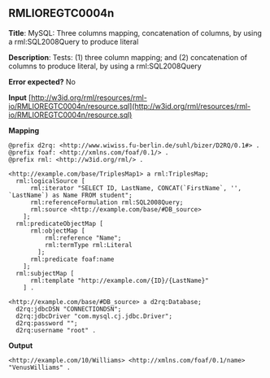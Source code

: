 ## RMLIOREGTC0004n

**Title**: MySQL: Three columns mapping, concatenation of columns, by using a rml:SQL2008Query to produce literal

**Description**: Tests: (1) three column mapping; and (2) concatenation of columns to produce literal, by using a rml:SQL2008Query

**Error expected?** No

**Input**
 [http://w3id.org/rml/resources/rml-io/RMLIOREGTC0004n/resource.sql](http://w3id.org/rml/resources/rml-io/RMLIOREGTC0004n/resource.sql)

**Mapping**
```
@prefix d2rq: <http://www.wiwiss.fu-berlin.de/suhl/bizer/D2RQ/0.1#> .
@prefix foaf: <http://xmlns.com/foaf/0.1/> .
@prefix rml: <http://w3id.org/rml/> .

<http://example.com/base/TriplesMap1> a rml:TriplesMap;
  rml:logicalSource [
      rml:iterator "SELECT ID, LastName, CONCAT(`FirstName`, '', `LastName`) as Name FROM student";
      rml:referenceFormulation rml:SQL2008Query;
      rml:source <http://example.com/base/#DB_source>
    ];
  rml:predicateObjectMap [
      rml:objectMap [
          rml:reference "Name";
          rml:termType rml:Literal
        ];
      rml:predicate foaf:name
    ];
  rml:subjectMap [
      rml:template "http://example.com/{ID}/{LastName}"
    ] .

<http://example.com/base/#DB_source> a d2rq:Database;
  d2rq:jdbcDSN "CONNECTIONDSN";
  d2rq:jdbcDriver "com.mysql.cj.jdbc.Driver";
  d2rq:password "";
  d2rq:username "root" .

```

**Output**
```
<http://example.com/10/Williams> <http://xmlns.com/foaf/0.1/name> "VenusWilliams" .
```

